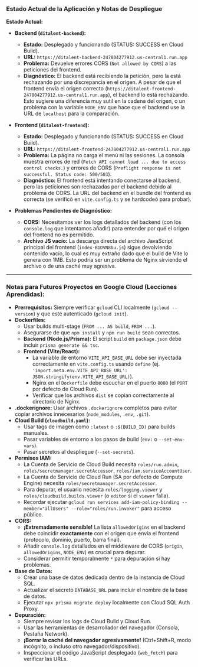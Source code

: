 ### Estado Actual de la Aplicación y Notas de Despliegue

**Estado Actual:**

*   **Backend (`ditalent-backend`):**
    *   **Estado:** Desplegado y funcionando (STATUS: SUCCESS en Cloud Build).
    *   **URL:** `https://ditalent-backend-247804277912.us-central1.run.app`
    *   **Problema:** Devuelve errores CORS (`Not allowed by CORS`) a las peticiones del frontend.
    *   **Diagnóstico:** El backend está recibiendo la petición, pero la está rechazando por una discrepancia en el origen. A pesar de que el frontend envía el origen correcto (`https://ditalent-frontend-247804277912.us-central1.run.app`), el backend lo está rechazando. Esto sugiere una diferencia muy sutil en la cadena del origen, o un problema con la variable `NODE_ENV` que hace que el backend use la URL de `localhost` para la comparación.

*   **Frontend (`ditalent-frontend`):**
    *   **Estado:** Desplegado y funcionando (STATUS: SUCCESS en Cloud Build).
    *   **URL:** `https://ditalent-frontend-247804277912.us-central1.run.app`
    *   **Problema:** La página no carga el menú ni las sesiones. La consola muestra errores de red (`Fetch API cannot load ... due to access control checks.`) y errores de CORS (`Preflight response is not successful. Status code: 500/503`).
    *   **Diagnóstico:** El frontend está intentando conectarse al backend, pero las peticiones son rechazadas por el backend debido al problema de CORS. La URL del backend en el bundle del frontend es correcta (se verificó en `vite.config.ts` y se hardcodeó para probar).

*   **Problemas Pendientes de Diagnóstico:**
    *   **CORS:** Necesitamos ver los logs detallados del backend (con los `console.log` que intentamos añadir) para entender por qué el origen del frontend no es permitido.
    *   **Archivo JS vacío:** La descarga directa del archivo JavaScript principal del frontend (`index-B1DVN8bu.js`) sigue devolviendo contenido vacío, lo cual es muy extraño dado que el build de Vite lo genera con 1MB. Esto podría ser un problema de Nginx sirviendo el archivo o de una caché muy agresiva.

---

### **Notas para Futuros Proyectos en Google Cloud (Lecciones Aprendidas):**

*   **Prerrequisitos:** Siempre verificar `gcloud` CLI localmente (`gcloud --version`) y que esté autenticado (`gcloud init`).
*   **Dockerfiles:**
    *   Usar builds multi-stage (`FROM ... AS build`, `FROM ...`).
    *   Asegurarse de que `npm install` y `npm run build` sean correctos.
    *   **Backend (Node.js/Prisma):** El script `build` en `package.json` debe incluir `prisma generate && tsc`.
    *   **Frontend (Vite/React):**
        *   La variable de entorno `VITE_API_BASE_URL` debe ser inyectada correctamente en `vite.config.ts` usando `define` (ej. `'import.meta.env.VITE_API_BASE_URL': JSON.stringify(env.VITE_API_BASE_URL)`).
        *   Nginx en el `Dockerfile` debe escuchar en el puerto `8080` (el `PORT` por defecto de Cloud Run).
        *   Verificar que los archivos `dist` se copian correctamente al directorio de Nginx.
*   **.dockerignore:** Usar archivos `.dockerignore` completos para evitar copiar archivos innecesarios (`node_modules`, `.env`, `.git`).
*   **Cloud Build (`cloudbuild.yaml`):**
    *   Usar tags de imagen como `:latest` o `:$(BUILD_ID)` para builds manuales.
    *   Pasar variables de entorno a los pasos de build (`env:` o `--set-env-vars`).
    *   Pasar secretos al despliegue (`--set-secrets`).
*   **Permisos IAM:**
    *   La Cuenta de Servicio de Cloud Build necesita `roles/run.admin`, `roles/secretmanager.secretAccessor`, `roles/iam.serviceAccountUser`.
    *   La Cuenta de Servicio de Cloud Run (SA por defecto de Compute Engine) necesita `roles/secretmanager.secretAccessor`.
    *   Para depurar, el usuario necesita `roles/logging.viewer` y `roles/cloudbuild.builds.viewer` (o `editor` si el `viewer` falla).
    *   Recordar ejecutar `gcloud run services add-iam-policy-binding --member="allUsers" --role="roles/run.invoker"` para acceso público.
*   **CORS:**
    *   **¡Extremadamente sensible!** La lista `allowedOrigins` en el backend debe coincidir **exactamente** con el origen que envía el frontend (protocolo, dominio, puerto, barra final).
    *   Añadir `console.log` detallados en el middleware de CORS (`origin`, `allowedOrigins`, `NODE_ENV`) es crucial para depurar.
    *   Considerar permitir temporalmente `*` para depuración si hay problemas.
*   **Base de Datos:**
    *   Crear una base de datos dedicada dentro de la instancia de Cloud SQL.
    *   Actualizar el secreto `DATABASE_URL` para incluir el nombre de la base de datos.
    *   Ejecutar `npx prisma migrate deploy` localmente con Cloud SQL Auth Proxy.
*   **Depuración:**
    *   Siempre revisar los logs de Cloud Build y Cloud Run.
    *   Usar las herramientas de desarrollador del navegador (Consola, Pestaña Network).
    *   **¡Borrar la caché del navegador agresivamente!** (Ctrl+Shift+R, modo incógnito, o incluso otro navegador/dispositivo).
    *   Inspeccionar el código JavaScript desplegado (`web_fetch`) para verificar las URLs.
